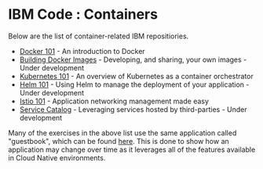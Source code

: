 # IBM Code : Containers

Below are the list of container-related IBM repositiories.

* [Docker 101](https://github.com/IBM/intro-to-docker-lab) -
  An introduction to Docker
* [Building Docker Images](https://github.com/IBM/buildingimages) -
  Developing, and sharing, your own images - Under development
* [Kubernetes 101](https://github.com/IBM/kube101) -
  An overview of Kubernetes as a container orchestrator
* [Helm 101](https://github.com/IBM/helm101) -
  Using Helm to manage the deployment of your application - Under development
* [Istio 101](https://github.com/IBM/istio101) -
  Application networking management made easy
* [Service Catalog](https://github.com/IBM/svccat) -
  Leveraging services hosted by third-parties - Under development


Many of the exercises in the above list use the same application
called "guestbook", which can be found [here](https://github.com/IBM/guestbook).
This is done to show how an application may change over time as it
leverages all of the features available in Cloud Native environments.
